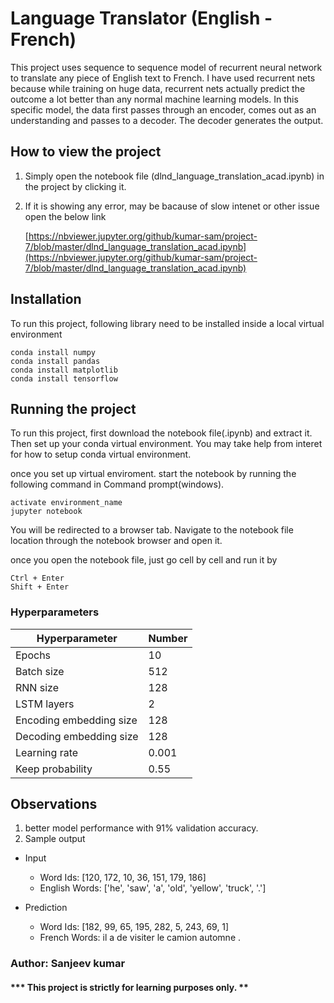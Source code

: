 # Language Translator (English - French)
This project uses sequence to sequence model of recurrent neural network to translate any piece of English text to French. I have used recurrent nets because while training on huge data, recurrent nets actually predict the outcome a lot better than any normal machine learning models. In this specific model, the data first passes through an encoder, comes out as an understanding and passes to a decoder. The decoder generates the output.

## How to view the project
1. Simply open the notebook file (dlnd_language_translation_acad.ipynb) in the project by clicking it. 
2. If it is showing any error, may be bacause of slow intenet or other issue open the below link
 
      [https://nbviewer.jupyter.org/github/kumar-sam/project-7/blob/master/dlnd_language_translation_acad.ipynb](https://nbviewer.jupyter.org/github/kumar-sam/project-7/blob/master/dlnd_language_translation_acad.ipynb) 

## Installation
To run this project, following library need to be installed inside a local virtual environment

```
conda install numpy
conda install pandas
conda install matplotlib
conda install tensorflow
```
## Running the project
To run this project, first download the notebook file(.ipynb) and extract it. Then set up your conda virtual environment. You may take help from interet for how to setup conda virtual environment.

once you set up virtual enviroment. start the notebook by running the following command in Command prompt(windows).
```
activate environment_name
jupyter notebook
```
You will be redirected to a browser tab. Navigate to the notebook file location through the notebook browser and open it.

once you open the notebook file, just go cell by cell and run it by
```
Ctrl + Enter
Shift + Enter
```
 
### Hyperparameters

Hyperparameter          | Number |
----------------------- | ------ |
Epochs                  | 10     |
Batch size              | 512    |
RNN size                | 128    |
LSTM layers             | 2      |
Encoding embedding size | 128    |
Decoding embedding size | 128    |
Learning rate           | 0.001  |
Keep probability        | 0.55   |

## Observations

1. better model performance with 91% validation accuracy.  
2. Sample output  

 - Input  
    - Word Ids:      [120, 172, 10, 36, 151, 179, 186]  
    - English Words: ['he', 'saw', 'a', 'old', 'yellow', 'truck', '.']  

 - Prediction  
   - Word Ids:      [182, 99, 65, 195, 282, 5, 243, 69, 1]  
   - French Words: il a de visiter le camion automne . <EOS>  


### Author: Sanjeev kumar
#### *** This project is strictly for learning purposes only. **
